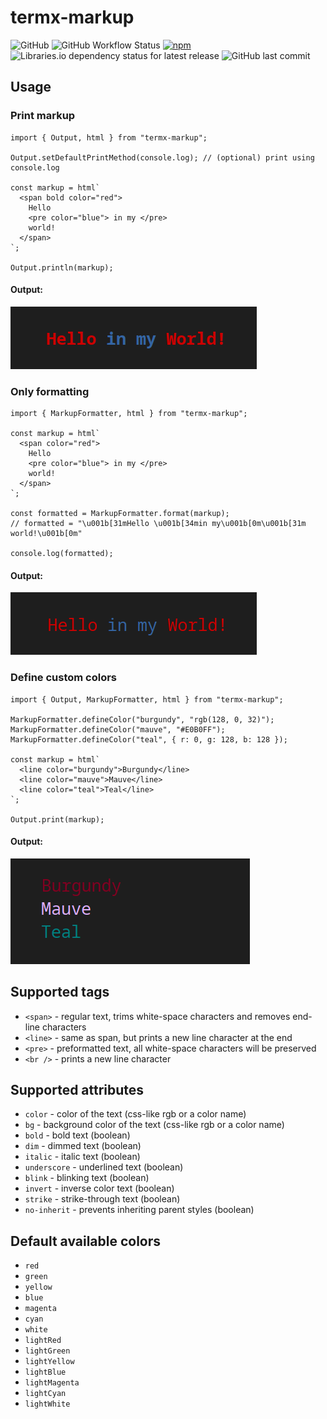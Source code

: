 # termx-markup

![GitHub](https://img.shields.io/github/license/ncpa0cpl/termx-markup?style=for-the-badge)
![GitHub Workflow Status](https://img.shields.io/github/actions/workflow/status/ncpa0cpl/termx-markup/test.yml?branch=master&style=for-the-badge)
[![npm](https://img.shields.io/npm/v/termx-markup?style=for-the-badge)](https://www.npmjs.com/package/termx-markup)
![Libraries.io dependency status for latest release](https://img.shields.io/librariesio/release/npm/termx-markup?style=for-the-badge)
![GitHub last commit](https://img.shields.io/github/last-commit/ncpa0cpl/termx-markup?style=for-the-badge)

## Usage

### Print markup

```tsx
import { Output, html } from "termx-markup";

Output.setDefaultPrintMethod(console.log); // (optional) print using console.log

const markup = html`
  <span bold color="red">
    Hello
    <pre color="blue"> in my </pre>
    world!
  </span>
`;

Output.println(markup);
```

#### Output:

![Hello in my World!](./demo/example1.png)

### Only formatting

```tsx
import { MarkupFormatter, html } from "termx-markup";

const markup = html`
  <span color="red">
    Hello
    <pre color="blue"> in my </pre>
    world!
  </span>
`;

const formatted = MarkupFormatter.format(markup);
// formatted = "\u001b[31mHello \u001b[34min my\u001b[0m\u001b[31m world!\u001b[0m"

console.log(formatted);
```

#### Output:

![Hello in my World!](./demo/example2.png)

### Define custom colors

```tsx
import { Output, MarkupFormatter, html } from "termx-markup";

MarkupFormatter.defineColor("burgundy", "rgb(128, 0, 32)");
MarkupFormatter.defineColor("mauve", "#E0B0FF");
MarkupFormatter.defineColor("teal", { r: 0, g: 128, b: 128 });

const markup = html`
  <line color="burgundy">Burgundy</line>
  <line color="mauve">Mauve</line>
  <line color="teal">Teal</line>
`;

Output.print(markup);
```

#### Output:

![Burgundy, Mauve, Teal](./demo/example3.png)

## Supported tags

- `<span>` - regular text, trims white-space characters and removes end-line characters
- `<line>` - same as span, but prints a new line character at the end
- `<pre>` - preformatted text, all white-space characters will be preserved
- `<br />` - prints a new line character

## Supported attributes

- `color` - color of the text (css-like rgb or a color name)
- `bg` - background color of the text (css-like rgb or a color name)
- `bold` - bold text (boolean)
- `dim` - dimmed text (boolean)
- `italic` - italic text (boolean)
- `underscore` - underlined text (boolean)
- `blink` - blinking text (boolean)
- `invert` - inverse color text (boolean)
- `strike` - strike-through text (boolean)
- `no-inherit` - prevents inheriting parent styles (boolean)

## Default available colors

- `red`
- `green`
- `yellow`
- `blue`
- `magenta`
- `cyan`
- `white`
- `lightRed`
- `lightGreen`
- `lightYellow`
- `lightBlue`
- `lightMagenta`
- `lightCyan`
- `lightWhite`
